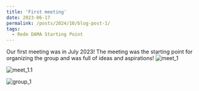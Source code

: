```yaml
---
title: 'First meeting'
date: 2023-06-17
permalink: /posts/2024/10/blog-post-1/
tags:
  - Rede DAMA Starting Point
---
```


Our first meeting was in July 2023! The meeting was the starting point for organizing the group and was full of ideas and aspirations!
![meet_1](https://rededama.github.io/images/meet_1.jpg)

![meet_1.1](https://rededama.github.io/images/meet_1.1.jpg)

![group_1](https://rededama.github.io/images/group_1.jpg)
